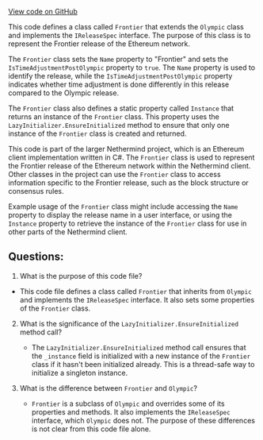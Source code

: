 [View code on GitHub](https://github.com/NethermindEth/nethermind/src/Nethermind/Nethermind.Specs/Forks/01_Frontier.cs)

This code defines a class called `Frontier` that extends the `Olympic` class and implements the `IReleaseSpec` interface. The purpose of this class is to represent the Frontier release of the Ethereum network. 

The `Frontier` class sets the `Name` property to "Frontier" and sets the `IsTimeAdjustmentPostOlympic` property to `true`. The `Name` property is used to identify the release, while the `IsTimeAdjustmentPostOlympic` property indicates whether time adjustment is done differently in this release compared to the Olympic release. 

The `Frontier` class also defines a static property called `Instance` that returns an instance of the `Frontier` class. This property uses the `LazyInitializer.EnsureInitialized` method to ensure that only one instance of the `Frontier` class is created and returned. 

This code is part of the larger Nethermind project, which is an Ethereum client implementation written in C#. The `Frontier` class is used to represent the Frontier release of the Ethereum network within the Nethermind client. Other classes in the project can use the `Frontier` class to access information specific to the Frontier release, such as the block structure or consensus rules. 

Example usage of the `Frontier` class might include accessing the `Name` property to display the release name in a user interface, or using the `Instance` property to retrieve the instance of the `Frontier` class for use in other parts of the Nethermind client.
## Questions: 
 1. What is the purpose of this code file?
   - This code file defines a class called `Frontier` that inherits from `Olympic` and implements the `IReleaseSpec` interface. It also sets some properties of the `Frontier` class.

2. What is the significance of the `LazyInitializer.EnsureInitialized` method call?
   - The `LazyInitializer.EnsureInitialized` method call ensures that the `_instance` field is initialized with a new instance of the `Frontier` class if it hasn't been initialized already. This is a thread-safe way to initialize a singleton instance.

3. What is the difference between `Frontier` and `Olympic`?
   - `Frontier` is a subclass of `Olympic` and overrides some of its properties and methods. It also implements the `IReleaseSpec` interface, which `Olympic` does not. The purpose of these differences is not clear from this code file alone.